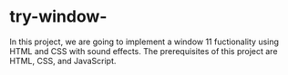 # try-window-
In this project, we are going to implement a window 11 fuctionality  using HTML and CSS with sound effects. The prerequisites of this project are HTML, CSS, and JavaScript.
